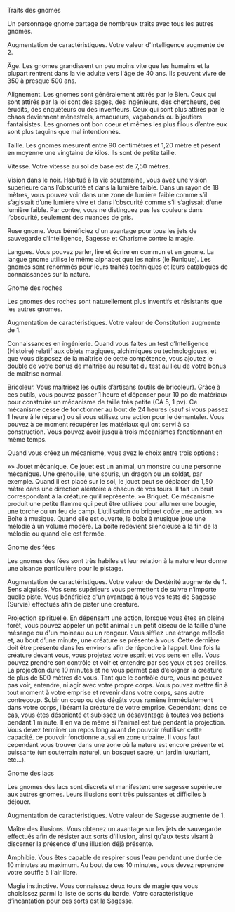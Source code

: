 
[][Generic]

Traits des gnomes

Un personnage gnome partage de nombreux traits avec tous les autres gnomes.

Augmentation de caractéristiques. Votre valeur d'Intelligence augmente de 2.

Âge. Les gnomes grandissent un peu moins vite que les humains et la plupart rentrent dans la vie adulte vers l'âge de 40 ans. Ils peuvent vivre de 350 à presque 500 ans.

Alignement. Les gnomes sont généralement attirés par le Bien. Ceux qui sont attirés par la loi sont des sages, des ingénieurs, des chercheurs, des érudits, des enquêteurs ou des inventeurs. Ceux qui sont plus attirés par le chaos deviennent ménestrels, arnaqueurs, vagabonds ou bijoutiers fantaisistes. Les gnomes ont bon coeur et mêmes les plus filous d’entre eux sont plus taquins que mal intentionnés.

Taille. Les gnomes mesurent entre 90 centimètres et 1,20 mètre et pèsent en moyenne une vingtaine de kilos. Ils sont de petite taille.

Vitesse. Votre vitesse au sol de base est de 7,50 mètres.

Vision dans le noir. Habitué à la vie souterraine, vous avez une vision supérieure dans l’obscurité et dans la lumière faible. Dans un rayon de 18 mètres, vous pouvez voir dans une zone de lumière faible comme s’il s’agissait d’une lumière vive et dans l’obscurité comme s’il s’agissait d’une lumière faible. Par contre, vous ne distinguez pas les couleurs dans l’obscurité, seulement des nuances de gris.

Ruse gnome. Vous bénéficiez d'un avantage pour tous les jets de sauvegarde d’Intelligence, Sagesse et Charisme contre la magie.

Langues. Vous pouvez parler, lire et écrire en commun et en gnome. La langue gnome utilise le même alphabet que les nains (le Runique). Les gnomes sont renommés pour leurs traités techniques et leurs catalogues de connaissances sur la nature.

Gnome des roches

Les gnomes des roches sont naturellement plus inventifs et résistants que les autres gnomes.

Augmentation de caractéristiques. Votre valeur de Constitution augmente de 1.

Connaissances en ingénierie. Quand vous faites un test d’Intelligence (Histoire) relatif aux objets magiques, alchimiques ou technologiques, et que vous disposez de la maîtrise de cette compétence, vous ajoutez le double de votre bonus de maîtrise au résultat du test au lieu de votre bonus de maîtrise normal.

Bricoleur. Vous maîtrisez les outils d’artisans (outils de bricoleur). Grâce à ces outils, vous pouvez passer 1 heure et dépenser pour 10 po de matériaux pour construire un mécanisme de taille très petite (CA 5, 1 pv). Ce mécanisme cesse de fonctionner au bout de 24 heures (sauf si vous passez 1 heure à le réparer) ou si vous utilisez une action pour le démanteler. Vous pouvez à ce moment récupérer les matériaux qui ont servi à sa construction. Vous pouvez avoir jusqu’à trois mécanismes fonctionnant en même temps.

Quand vous créez un mécanisme, vous avez le choix entre trois options :

»» Jouet mécanique. Ce jouet est un animal, un monstre ou une personne mécanique. Une grenouille, une souris, un dragon ou un soldat, par exemple. Quand il est placé sur le sol, le jouet peut se déplacer de 1,50 mètre dans une direction aléatoire à chacun de vos tours. Il fait un bruit correspondant à la créature qu’il représente.
»» Briquet. Ce mécanisme produit une petite flamme qui peut être utilisée pour allumer une bougie, une torche ou un feu de camp. L’utilisation du briquet coûte une action.
»» Boîte à musique. Quand elle est ouverte, la boîte à musique joue une mélodie à un volume modéré. La boîte redevient silencieuse à la fin de la mélodie ou quand elle est fermée.

Gnome des fées

Les gnomes des fées sont très habiles et leur relation à la nature leur donne une aisance particulière pour le pistage.

Augmentation de caractéristiques. Votre valeur de Dextérité augmente de 1. Sens aiguisés. Vos sens supérieurs vous permettent de suivre n’importe quelle piste. Vous bénéficiez d'un avantage à tous vos tests de Sagesse (Survie) effectués afin de pister une créature.

Projection spirituelle. En dépensant une action, lorsque vous êtes en pleine forêt, vous pouvez appeler un petit animal : un petit oiseau de la taille d'une mésange ou d'un moineau ou un rongeur. Vous sifflez une étrange mélodie et, au bout d’une minute, une créature se présente à vous. Cette dernière doit être présente dans les environs afin de répondre à l’appel. Une fois la créature devant vous, vous projetez votre esprit et vos sens en elle. Vous pouvez prendre son contrôle et voir et entendre par ses yeux et ses oreilles. La projection dure 10 minutes et ne vous permet pas d’éloigner la créature de plus de 500 mètres de vous. Tant que le contrôle dure, vous ne pouvez pas voir, entendre, ni agir avec votre propre corps. Vous pouvez mettre fin à tout moment à votre emprise et revenir dans votre corps, sans autre contrecoup. Subir un coup ou des dégâts vous ramène immédiatement dans votre corps, libérant la créature de votre emprise. Cependant, dans ce cas, vous êtes désorienté et subissez un désavantage à toutes vos actions pendant 1 minute. Il en va de même si l’animal est tué pendant la projection. Vous devez terminer un repos long avant de pouvoir réutiliser cette capacité. ce pouvoir fonctionne aussi en zone urbaine. Il vous faut cependant vous trouver dans une zone où la nature est encore présente et puissante (un souterrain naturel, un bosquet sacré, un jardin luxuriant, etc...).

Gnome des lacs

Les gnomes des lacs sont discrets et manifestent une sagesse supérieure aux autres gnomes. Leurs illusions sont très puissantes et difficiles à déjouer.

Augmentation de caractéristiques. Votre valeur de Sagesse augmente de 1.

Maître des illusions. Vous obtenez un avantage sur les jets de sauvegarde effectués afin de résister aux sorts d'illusion, ainsi qu'aux tests visant à discerner la présence d'une illusion déjà présente.

Amphibie. Vous êtes capable de respirer sous l'eau pendant une durée de 10 minutes au maximum. Au bout de ces 10 minutes, vous devez reprendre votre souffle à l'air libre.

Magie instinctive. Vous connaissez deux tours de magie que vous choisissez parmi la liste de sorts du barde. Votre caractéristique d’incantation pour ces sorts est la Sagesse.

[Generic]: #
